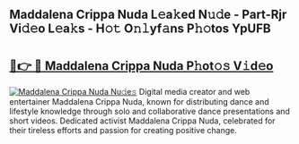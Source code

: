 ## Maddalena Crippa Nuda L𝚎a𝚔ed N𝚞𝚍e - Part-Rjr Vi𝚍𝚎o L𝚎a𝚔s - H𝚘𝚝 O𝚗𝚕yf𝚊ns P𝚑𝚘tos YpUFB

# <h2><a href="http://kf1piz.oniu.top/?m=Maddalena+Crippa+Nuda">🔗👉 🔴 Maddalena Crippa Nuda P𝚑ot𝚘𝚜 V𝚒d𝚎o</a></h2>

[![Maddalena Crippa Nuda Nu𝚍e𝚜](https://i.imgur.com/0qMVB7G.gif)](http://kf1piz.oniu.top/?m=Maddalena+Crippa+Nuda)
Digital media creator and web entertainer Maddalena Crippa Nuda, known for distributing dance and lifestyle knowledge through solo and collaborative dance presentations and short videos. Dedicated activist Maddalena Crippa Nuda, celebrated for their tireless efforts and passion for creating positive change.  
